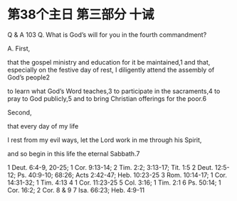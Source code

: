 # 第38个主日 第三部分 十诫

Q & A 103
Q. What is God’s will for you
in the fourth commandment?

A. First,

that the gospel ministry and education for it be maintained,1
and that, especially on the festive day of rest,
I diligently attend the assembly of God’s people2

to learn what God’s Word teaches,3
to participate in the sacraments,4
to pray to God publicly,5
and to bring Christian offerings for the poor.6

Second,

that every day of my life

I rest from my evil ways,
let the Lord work in me through his Spirit,

and so begin in this life
the eternal Sabbath.7

1 Deut. 6:4-9, 20-25; 1 Cor. 9:13-14; 2 Tim. 2:2; 3:13-17; Tit. 1:5
2 Deut. 12:5-12; Ps. 40:9-10; 68:26; Acts 2:42-47; Heb. 10:23-25
3 Rom. 10:14-17; 1 Cor. 14:31-32; 1 Tim. 4:13
4 1 Cor. 11:23-25
5 Col. 3:16; 1 Tim. 2:1
6 Ps. 50:14; 1 Cor. 16:2; 2 Cor. 8 & 9
7 Isa. 66:23; Heb. 4:9-11

